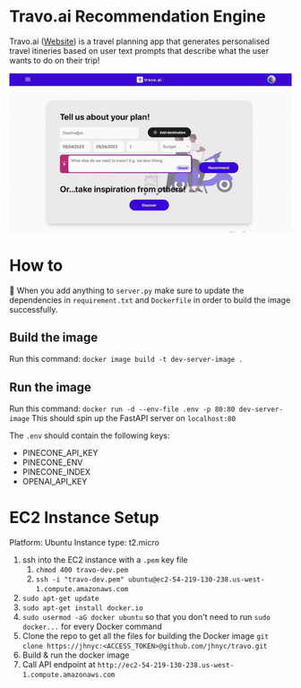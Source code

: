 # Travo.ai Recommendation Engine

Travo.ai ([Website](https://eclectic-brioche-a372fe.netlify.app/)) is a travel planning app that generates personalised travel itineries based on user text prompts that describe what the user wants to do on their trip!

![](https://github.com/mattwheeler092/travo-ai-recommendation-engine/blob/main/images/travo-ai-demo.gif)


# How to
🚨 When you add anything to `server.py` make sure to update the dependencies in `requirement.txt` and `Dockerfile` in order to build the image successfully.
## Build the image

Run this command: `docker image build -t dev-server-image .`

## Run the image

Run this command: `docker run -d --env-file .env -p 80:80 dev-server-image`
This should spin up the FastAPI server on `localhost:80`

The `.env` should contain the following keys:

- PINECONE_API_KEY
- PINECONE_ENV
- PINECONE_INDEX
- OPENAI_API_KEY



# EC2 Instance Setup

Platform: Ubuntu
Instance type: t2.micro

1. ssh into the EC2 instance with a `.pem` key file
   1. `chmod 400 travo-dev.pem`
   2. `ssh -i "travo-dev.pem" ubuntu@ec2-54-219-130-238.us-west-1.compute.amazonaws.com`
2. `sudo apt-get update`
3. `sudo apt-get install docker.io`
4. `sudo usermod -aG docker ubuntu` so that you don't need to run `sudo docker...` for every Docker command 
5. Clone the repo to get all the files for building the Docker image `git clone https://jhnyc:<ACCESS_TOKEN>@github.com/jhnyc/travo.git`
6. Build & run the docker image
7. Call API endpoint at `http://ec2-54-219-130-238.us-west-1.compute.amazonaws.com`